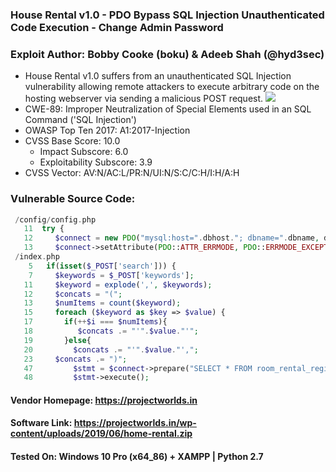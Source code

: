 ### House Rental v1.0 - PDO Bypass SQL Injection Unauthenticated Code Execution - Change Admin Password
### Exploit Author: Bobby Cooke (boku) & Adeeb Shah (@hyd3sec) 
+ House Rental v1.0 suffers from an unauthenticated SQL Injection vulnerability allowing remote attackers to execute arbitrary code on the hosting webserver via sending a malicious POST request.
![](homeRentSQLi.gif)
+ CWE-89: Improper Neutralization of Special Elements used in an SQL Command ('SQL Injection')
+ OWASP Top Ten 2017: A1:2017-Injection
+ CVSS Base Score: 10.0 
  - Impact Subscore: 6.0 
  - Exploitability Subscore: 3.9
+ CVSS Vector: AV:N/AC:L/PR:N/UI:N/S:C/C:H/I:H/A:H
### Vulnerable Source Code:
```php
 /config/config.php
   11  try {
   12     $connect = new PDO("mysql:host=".dbhost."; dbname=".dbname, dbuser, dbpass);
   13     $connect->setAttribute(PDO::ATTR_ERRMODE, PDO::ERRMODE_EXCEPTION);
 /index.php
    5   if(isset($_POST['search'])) {
    7     $keywords = $_POST['keywords'];
   11     $keyword = explode(',', $keywords);
   12     $concats = "(";
   13     $numItems = count($keyword);
   15     foreach ($keyword as $key => $value) {
   17       if(++$i === $numItems){
   18          $concats .= "'".$value."'";
   19       }else{
   20         $concats .= "'".$value."',";
   23     $concats .= ")";
   47         $stmt = $connect->prepare("SELECT * FROM room_rental_registrations_apartment WHERE country IN $concats OR country IN $loc OR state IN $concats OR state IN $loc OR city IN $concats OR city IN $loc OR address IN $concats OR address IN $loc OR rooms IN $concats OR landmark IN $concats OR landmark IN $loc OR rent IN $concats OR deposit IN $concats");
   48         $stmt->execute();
```
#### Vendor Homepage: https://projectworlds.in
#### Software Link: https://projectworlds.in/wp-content/uploads/2019/06/home-rental.zip
#### Tested On: Windows 10 Pro (x64\_86) + XAMPP | Python 2.7
